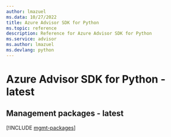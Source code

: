 ```yaml
---
author: lmazuel
ms.data: 10/27/2022
title: Azure Advisor SDK for Python
ms.topic: reference
description: Reference for Azure Advisor SDK for Python
ms.service: advisor
ms.author: lmazuel
ms.devlang: python
---
```

# Azure Advisor SDK for Python - latest

## Management packages - latest
[!INCLUDE [mgmt-packages](advisor-mgmt-index.md)]